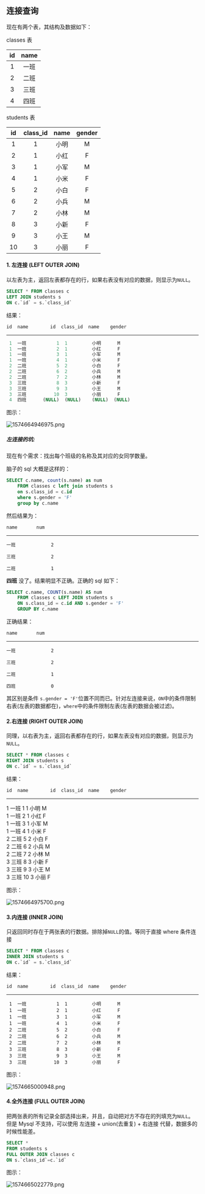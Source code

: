 ## 连接查询

现在有两个表，其结构及数据如下：

classes 表

|  id  | name |
| :--: | :--: |
|  1   | 一班 |
|  2   | 二班 |
|  3   | 三班 |
|  4   | 四班 |

students 表

|  id  | class_id | name | gender |
| :--: | :------: | :--: | :----: |
|  1   |    1     | 小明 |   M    |
|  2   |    1     | 小红 |   F    |
|  3   |    1     | 小军 |   M    |
|  4   |    1     | 小米 |   F    |
|  5   |    2     | 小白 |   F    |
|  6   |    2     | 小兵 |   M    |
|  7   |    2     | 小林 |   M    |
|  8   |    3     | 小新 |   F    |
|  9   |    3     | 小王 |   M    |
|  10  |    3     | 小丽 |   F    |



#### 1. 左连接 (LEFT OUTER JOIN)

以左表为主，返回左表都存在的行，如果右表没有对应的数据，则显示为`NULL`。

```sql
SELECT * FROM classes c
LEFT JOIN students s
ON c.`id` = s.`class_id`
```

结果：

    id  name        id  class_id  name    gender  
------  ------  ------  --------  ------  --------
```sql
 1  一班           1  1         小明      M       
 1  一班           2  1         小红      F       
 1  一班           3  1         小军      M       
 1  一班           4  1         小米      F       
 2  二班           5  2         小白      F       
 2  二班           6  2         小兵      M       
 2  二班           7  2         小林      M       
 3  三班           8  3         小新      F       
 3  三班           9  3         小王      M       
 3  三班          10  3         小丽      F       
 4  四班      (NULL)  (NULL)    (NULL)  (NULL)  
```
图示：

![1574664946975.png](https://blog-07.oss-cn-guangzhou.aliyuncs.com/picBak/1574664946975.png)

##### 左连接的坑:

现在有个需求：找出每个班级的名称及其对应的女同学数量。

脑子的 sql 大概是这样的：

```sql
SELECT c.name, count(s.name) as num 
    FROM classes c left join students s 
    on s.class_id = c.id 
    where s.gender = 'F'
    group by c.name
```

然后结果为：

```
name       num  
```

------  --------
```
一班             2

三班             2

二班             1
```



**四班** 没了。结果明显不正确。正确的 sql 如下：

```sql
SELECT c.name, COUNT(s.name) AS num 
    FROM classes c LEFT JOIN students s 
    ON s.class_id = c.id AND s.gender = 'F'
    GROUP BY c.name
```

正确结果：

```
name       num  
```

------  --------
```
一班             2

三班             2

二班             1

四班             0
```

其区别是条件 `s.gender = 'F'`位置不同而已。针对左连接来说，`ON`中的条件限制右表(左表的数据都在)，`where`中的条件限制左表(左表的数据会被过滤)。



#### 2.右连接 (RIGHT OUTER JOIN)

同理，以右表为主，返回右表都存在的行，如果左表没有对应的数据，则显示为`NULL`。

```sql
SELECT * FROM classes c
RIGHT JOIN students s
ON c.`id` = s.`class_id`
```

结果：

    id  name        id  class_id  name    gender  
------  ------  ------  --------  ------  --------
 1  一班           1  1         小明      M       
 1  一班           2  1         小红      F       
 1  一班           3  1         小军      M       
 1  一班           4  1         小米      F       
 2  二班           5  2         小白      F       
 2  二班           6  2         小兵      M       
 2  二班           7  2         小林      M       
 3  三班           8  3         小新      F       
 3  三班           9  3         小王      M       
 3  三班          10  3         小丽      F       

图示：

![1574664975700.png](https://blog-07.oss-cn-guangzhou.aliyuncs.com/picBak/1574664975700.png)

#### 3.内连接 (INNER JOIN)

只返回同时存在于两张表的行数据。排除掉`NULL`的值。等同于直接 where 条件连接

```sql
SELECT * FROM classes c
INNER JOIN students s
ON c.`id` = s.`class_id`
```

结果：

    id  name        id  class_id  name    gender  
------  ------  ------  --------  ------  --------
     1  一班           1  1         小明      M       
     1  一班           2  1         小红      F       
     1  一班           3  1         小军      M       
     1  一班           4  1         小米      F       
     2  二班           5  2         小白      F       
     2  二班           6  2         小兵      M       
     2  二班           7  2         小林      M       
     3  三班           8  3         小新      F       
     3  三班           9  3         小王      M       
     3  三班          10  3         小丽      F       
图示：

![1574665000948.png](https://blog-07.oss-cn-guangzhou.aliyuncs.com/picBak/1574665000948.png)

#### 4.全外连接 (FULL OUTER JOIN)

把两张表的所有记录全部选择出来，并且，自动把对方不存在的列填充为`NULL`。但是 Mysql 不支持，可以使用 左连接 + union(去重复) + 右连接 代替，数据多的时候性能差。

```sql
SELECT *
FROM students s
FULL OUTER JOIN classes c
ON s.`class_id`=c.`id`
```

图示：

![1574665022779.png](https://blog-07.oss-cn-guangzhou.aliyuncs.com/picBak/1574665022779.png)